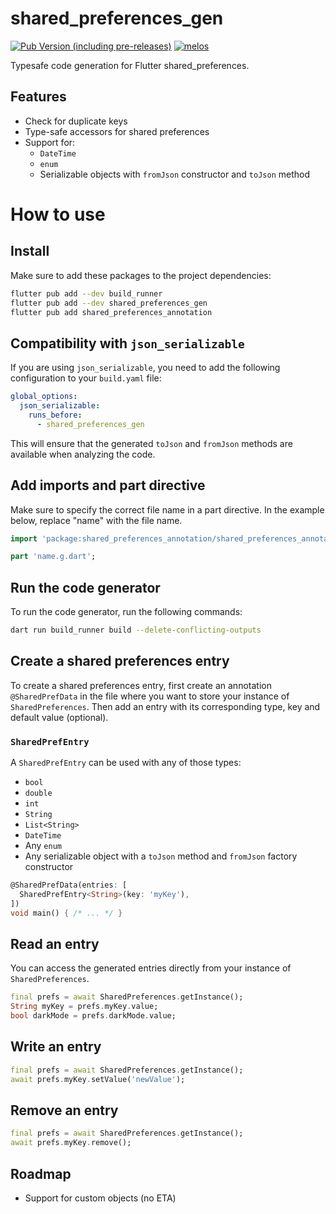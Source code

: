 # shared_preferences_gen

[![Pub Version (including pre-releases)](https://img.shields.io/pub/v/shared_preferences_gen?include_prereleases)][pub-package]
[![melos](https://img.shields.io/badge/maintained%20with-melos-f700ff.svg)](https://github.com/invertase/melos)

Typesafe code generation for Flutter shared_preferences.

## Features

* Check for duplicate keys
* Type-safe accessors for shared preferences
* Support for:
  * `DateTime`
  * `enum`
  * Serializable objects with `fromJson` constructor and `toJson` method

# How to use

## Install

Make sure to add these packages to the project dependencies:

```sh
flutter pub add --dev build_runner
flutter pub add --dev shared_preferences_gen
flutter pub add shared_preferences_annotation
```

## Compatibility with `json_serializable`

If you are using `json_serializable`, you need to add the following configuration to your `build.yaml` file:

```yaml
global_options:
  json_serializable:
    runs_before:
      - shared_preferences_gen
```

This will ensure that the generated `toJson` and `fromJson` methods are available when analyzing the code.

## Add imports and part directive

Make sure to specify the correct file name in a part directive. In the example below, replace "name" with the file name.

```dart
import 'package:shared_preferences_annotation/shared_preferences_annotation.dart';

part 'name.g.dart';
```

## Run the code generator

To run the code generator, run the following commands:

```sh
dart run build_runner build --delete-conflicting-outputs
```

## Create a shared preferences entry

To create a shared preferences entry, first create an annotation `@SharedPrefData` in the file where you want to store your instance of `SharedPreferences`. Then add an entry with its corresponding type, key and default value (optional).

### `SharedPrefEntry`

A `SharedPrefEntry` can be used with any of those types:

* `bool`
* `double`
* `int`
* `String`
* `List<String>`
* `DateTime`
* Any `enum`
* Any serializable object with a `toJson` method and `fromJson` factory constructor

```dart
@SharedPrefData(entries: [
  SharedPrefEntry<String>(key: 'myKey'),
])
void main() { /* ... */ }
```

## Read an entry

You can access the generated entries directly from your instance of `SharedPreferences`.

```dart
final prefs = await SharedPreferences.getInstance();
String myKey = prefs.myKey.value;
bool darkMode = prefs.darkMode.value;
```

## Write an entry

```dart
final prefs = await SharedPreferences.getInstance();
await prefs.myKey.setValue('newValue');
```

## Remove an entry

```dart
final prefs = await SharedPreferences.getInstance();
await prefs.myKey.remove();
```

## Roadmap

* Support for custom objects (no ETA)

[pub-package]: https://pub.dev/packages/shared_preferences_gen